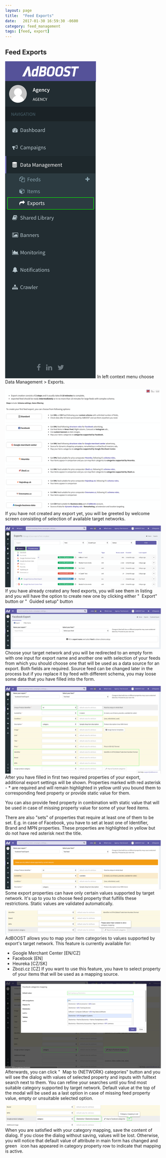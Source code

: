 ```yaml
---
layout: page
title:  "Feed Exports"
date:   2017-01-30 16:59:30 -0600
category: feed_management
tags: [feed, export]
---
```


## Feed Exports

![LeftMenuExport](/images/exports/LeftMenuExport.png)
In left context menu choose Data Management > Exports.

![ExportGuidedSetup](/images/exports/ExportGuidedSetup.png)
If you have not created any export yet, you will be greeted by welcome screen consisting of selection of available target networks.

![ExportListing](/images/exports/ExportListing.png)
If you have already created any feed exports, you will see them in listing and you will have the option to create new one by clicking either "<i class="fa fa-plus">&nbsp;</i> Export" button or "<i class="fa fa-question">&nbsp;</i> Guided setup" button

![ExportEmptyForm](/images/exports/ExportEmptyForm.png)
Choose your target network and you will be redirected to an empty form with one input for export name and another one with selection of your feeds from which you should choose one that will be used as a data source for an export. Both fields are required. Source feed can be changed later in the process but if you replace it by feed with different schema, you may loose some data that you have filled into the form.

![ExportFormProgress](/images/exports/ExportFormProgress.png)
After you have filled in first two required properties of your export, additional export settings will be shown. Properties marked with red asterisk - <span class="text-red">*</span> are required and will remain highlighted in yellow until you bound them to corresponding feed property or provide static value for them.

You can also provide feed property in combination with static value that will be used in case of missing property value for some of your feed items.

There are also "sets" of properties that require at least one of them to be set. E.g. in case of Facebook, you have to set at least one of Identifier, Brand and MPN properties. These properties are highlighted in yellow but do not have red asterisk next the title.

![ExportStaticFieldValid](/images/exports/ExportStaticFieldValid.png)
Some export properties can have only certain values supported by target network. It's up to you to choose feed property that fulfills these restrictions. Static values are validated automatically.

![ExportCategoryMappingNotSelected](/images/exports/ExportCategoryMappingNotSelected.png)
AdBOOST allows you to map your item categories to values supported by export's target network. This feature is currently available for:
- Google Merchant Center [EN/CZ]
- Facebook [EN]
- Heureka [CZ/SK]
- Zbozi.cz [CZ]
 If you want to use this feature, you have to select property of your items that will be used as a mapping source.

![ExportCategoryMapping](/images/exports/ExportCategoryMapping.png)
Afterwards, you can click "<i class="fa fa-wrench">&nbsp;</i> Map to {NETWORK} categories" button and you will see the dialog with values of selected property and inputs with fulltext search next to them. You can refine your searches until you find most suitable category supported by target network. Default value at the top of the modal will be used as a last option in case of missing feed property value, empty or unsuitable selected option.

![ExportCategoryMappingActive](/images/exports/ExportCategoryMappingActive.png)
When you are satisfied with your category mapping, save the content of dialog. If you close the dialog without saving, values will be lost. Otherwise, you will notice that default value of attribute in main form has changed and green <i class="glyphicon glyphicon-ok">&nbsp;</i> icon has appeared in category property row to indicate that mapping is active.